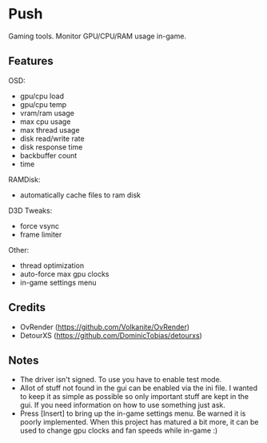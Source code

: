 Push
====

Gaming tools. Monitor GPU/CPU/RAM usage in-game.

Features
--------

OSD: 
- gpu/cpu load 
- gpu/cpu temp 
- vram/ram usage 
- max cpu usage 
- max thread usage 
- disk read/write rate
- disk response time
- backbuffer count 
- time

RAMDisk: 
- automatically cache files to ram disk

D3D Tweaks: 
- force vsync 
- frame limiter 

Other: 
- thread optimization
- auto-force max gpu clocks
- in-game settings menu

Credits
-------

- OvRender (https://github.com/Volkanite/OvRender)
- DetourXS (https://github.com/DominicTobias/detourxs)

Notes
-----

- The driver isn't signed. To use you have to enable test mode.
- Allot of stuff not found in the gui can be enabled via the ini file. I wanted to keep it as simple as possible so only important stuff are kept in the gui. If you need information on how to use something just ask.
- Press [Insert] to bring up the in-game settings menu. Be warned it is poorly implemented. When this project has matured a bit more, it can be used to change gpu clocks and fan speeds while in-game :)
